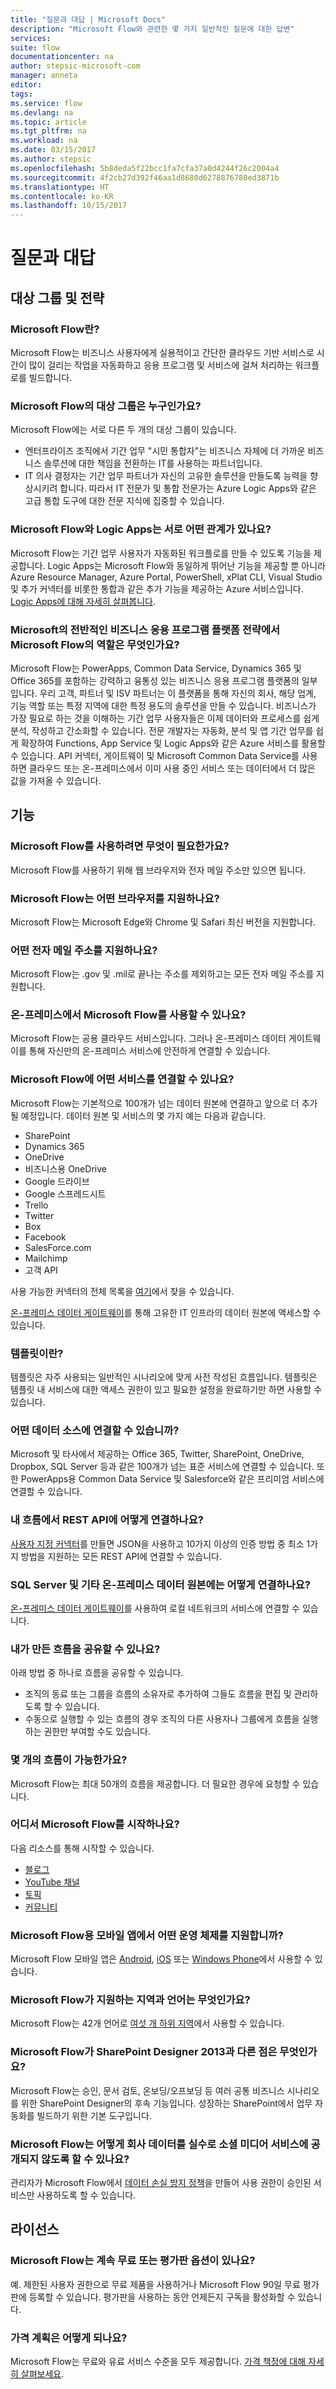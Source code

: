 ```yaml
---
title: "질문과 대답 | Microsoft Docs"
description: "Microsoft Flow와 관련한 몇 가지 일반적인 질문에 대한 답변"
services: 
suite: flow
documentationcenter: na
author: stepsic-microsoft-com
manager: anneta
editor: 
tags: 
ms.service: flow
ms.devlang: na
ms.topic: article
ms.tgt_pltfrm: na
ms.workload: na
ms.date: 03/15/2017
ms.author: stepsic
ms.openlocfilehash: 5b8deda5f22bcc1fa7cfa37a0d4244f26c2004a4
ms.sourcegitcommit: 4f2cb27d392f46aa1d8680d6278876780ed3871b
ms.translationtype: HT
ms.contentlocale: ko-KR
ms.lasthandoff: 10/15/2017
---
```

# <a name="frequently-asked-questions"></a>질문과 대답
## <a name="audience-and-strategy"></a>대상 그룹 및 전략
### <a name="what-is-microsoft-flow"></a>Microsoft Flow란?
Microsoft Flow는 비즈니스 사용자에게 실용적이고 간단한 클라우드 기반 서비스로 시간이 많이 걸리는 작업을 자동화하고 응용 프로그램 및 서비스에 걸쳐 처리하는 워크플로를 빌드합니다.

### <a name="who-is-the-intended-audience-for-microsoft-flow"></a>Microsoft Flow의 대상 그룹은 누구인가요?
Microsoft Flow에는 서로 다른 두 개의 대상 그룹이 있습니다.

* 엔터프라이즈 조직에서 기간 업무 "시민 통합자"는 비즈니스 자체에 더 가까운 비즈니스 솔루션에 대한 책임을 전환하는 IT를 사용하는 파트너입니다.
* IT 의사 결정자는 기간 업무 파트너가 자신의 고유한 솔루션을 만들도록 능력을 향상시키려 합니다. 따라서 IT 전문가 및 통합 전문가는 Azure Logic Apps와 같은 고급 통합 도구에 대한 전문 지식에 집중할 수 있습니다.

### <a name="how-do-microsoft-flow-and-logic-apps-relate-to-each-other"></a>Microsoft Flow와 Logic Apps는 서로 어떤 관계가 있나요?
Microsoft Flow는 기간 업무 사용자가 자동화된 워크플로를 만들 수 있도록 기능을 제공합니다. Logic Apps는 Microsoft Flow와 동일하게 뛰어난 기능을 제공할 뿐 아니라 Azure Resource Manager, Azure Portal, PowerShell, xPlat CLI, Visual Studio 및 추가 커넥터를 비롯한 통합과 같은 추가 기능을 제공하는 Azure 서비스입니다. [Logic Apps에 대해 자세히 살펴봅니다](https://azure.microsoft.com/services/app-service/logic/).

### <a name="how-does-microsoft-flow-fit-in-microsofts-overall-business-application-platform-strategy"></a>Microsoft의 전반적인 비즈니스 응용 프로그램 플랫폼 전략에서 Microsoft Flow의 역할은 무엇인가요?
Microsoft Flow는 PowerApps, Common Data Service, Dynamics 365 및 Office 365를 포함하는 강력하고 융통성 있는 비즈니스 응용 프로그램 플랫폼의 일부입니다. 우리 고객, 파트너 및 ISV 파트너는 이 플랫폼을 통해 자신의 회사, 해당 업계, 기능 역할 또는 특정 지역에 대한 특정 용도의 솔루션을 만들 수 있습니다. 비즈니스가 가장 필요로 하는 것을 이해하는 기간 업무 사용자들은 이제 데이터와 프로세스를 쉽게 분석, 작성하고 간소화할 수 있습니다. 전문 개발자는 자동화, 분석 및 앱 기간 업무를 쉽게 확장하여 Functions, App Service 및 Logic Apps와 같은 Azure 서비스를 활용할 수 있습니다. API 커넥터, 게이트웨이 및 Microsoft Common Data Service를 사용하면 클라우드 또는 온-프레미스에서 이미 사용 중인 서비스 또는 데이터에서 더 많은 값을 가져올 수 있습니다.

## <a name="functionality"></a>기능
### <a name="what-do-i-need-to-use-microsoft-flow"></a>Microsoft Flow를 사용하려면 무엇이 필요한가요?
Microsoft Flow를 사용하기 위해 웹 브라우저와 전자 메일 주소만 있으면 됩니다.

### <a name="what-browsers-does-microsoft-flow-support"></a>Microsoft Flow는 어떤 브라우저를 지원하나요?
Microsoft Flow는 Microsoft Edge와 Chrome 및 Safari 최신 버전을 지원합니다.

### <a name="which-email-addresses-are-supported"></a>어떤 전자 메일 주소를 지원하나요?
Microsoft Flow는 .gov 및 .mil로 끝나는 주소를 제외하고는 모든 전자 메일 주소를 지원합니다.  

### <a name="is-microsoft-flow-available-on-premises"></a>온-프레미스에서 Microsoft Flow를 사용할 수 있나요?
Microsoft Flow는 공용 클라우드 서비스입니다. 그러나 온-프레미스 데이터 게이트웨이를 통해 자신만의 온-프레미스 서비스에 안전하게 연결할 수 있습니다.

### <a name="what-services-can-microsoft-flow-connect-to"></a>Microsoft Flow에 어떤 서비스를 연결할 수 있나요?
Microsoft Flow는 기본적으로 100개가 넘는 데이터 원본에 연결하고 앞으로 더 추가될 예정입니다. 데이터 원본 및 서비스의 몇 가지 예는 다음과 같습니다.

* SharePoint
* Dynamics 365
* OneDrive
* 비즈니스용 OneDrive
* Google 드라이브
* Google 스프레드시트
* Trello
* Twitter
* Box
* Facebook
* SalesForce.com
* Mailchimp
* 고객 API

사용 가능한 커넥터의 전체 목록을 [여기](https://go.microsoft.com/fwlink/?LinkId=832211)에서 찾을 수 있습니다.

[온-프레미스 데이터 게이트웨이](gateway-manage.md)를 통해 고유한 IT 인프라의 데이터 원본에 액세스할 수 있습니다.

### <a name="what-are-templates"></a>템플릿이란?
템플릿은 자주 사용되는 일반적인 시나리오에 맞게 사전 작성된 흐름입니다. 템플릿은 템플릿 내 서비스에 대한 액세스 권한이 있고 필요한 설정을 완료하기만 하면 사용할 수 있습니다.

### <a name="what-data-sources-will-i-be-able-to-connect-to"></a>어떤 데이터 소스에 연결할 수 있습니까?
Microsoft 및 타사에서 제공하는 Office 365, Twitter, SharePoint, OneDrive, Dropbox, SQL Server 등과 같은 100개가 넘는 표준 서비스에 연결할 수 있습니다. 또한 PowerApps용 Common Data Service 및 Salesforce와 같은 프리미엄 서비스에 연결할 수 있습니다.

### <a name="how-do-i-connect-to-a-rest-api-in-my-flow"></a>내 흐름에서 REST API에 어떻게 연결하나요?
[사용자 지정 커넥터](register-custom-api.md)를 만들면 JSON을 사용하고 10가지 이상의 인증 방법 중 최소 1가지 방법을 지원하는 모든 REST API에 연결할 수 있습니다.

### <a name="how-do-i-connect-to-sql-server-and-other-on-premises-data-sources"></a>SQL Server 및 기타 온-프레미스 데이터 원본에는 어떻게 연결하나요?
[온-프레미스 데이터 게이트웨이](gateway-manage.md)를 사용하여 로컬 네트워크의 서비스에 연결할 수 있습니다.

### <a name="can-i-share-the-flows-i-create"></a>내가 만든 흐름을 공유할 수 있나요?
아래 방법 중 하나로 흐름을 공유할 수 있습니다.

* 조직의 동료 또는 그룹을 흐름의 소유자로 추가하여 그들도 흐름을 편집 및 관리하도록 할 수 있습니다.
* 수동으로 실행할 수 있는 흐름의 경우 조직의 다른 사용자나 그룹에게 흐름을 실행하는 권한만 부여할 수도 있습니다.

### <a name="how-many-flows-can-i-have"></a>몇 개의 흐름이 가능한가요?
Microsoft Flow는 최대 50개의 흐름을 제공합니다. 더 필요한 경우에 요청할 수 있습니다.

### <a name="where-do-i-get-started-with-microsoft-flow"></a>어디서 Microsoft Flow를 시작하나요?
다음 리소스를 통해 시작할 수 있습니다.

* [블로그](https://flow.microsoft.com)
* [YouTube 채널](https://youtube.com/playlist?list=PL8nfc9haGeb55I9wL9QnWyHp3ctU2_ThF)
* [토픽](getting-started.md)
* [커뮤니티](http://powerusers.microsoft.com)

### <a name="what-operating-systems-does-the-mobile-app-for-microsoft-flow-support"></a>Microsoft Flow용 모바일 앱에서 어떤 운영 체제를 지원합니까?
Microsoft Flow 모바일 앱은 [Android](https://aka.ms/flowmobiledocsandroid), [iOS](https://aka.ms/flowmobiledocsios) 또는 [Windows Phone](https://aka.ms/flowmobilewindows)에서 사용할 수 있습니다.

### <a name="what-regions-and-languages-does-microsoft-flow-support"></a>Microsoft Flow가 지원하는 지역과 언어는 무엇인가요?
Microsoft Flow는 42개 언어로 [여섯 개 하위 지역](regions-overview.md)에서 사용할 수 있습니다.

### <a name="how-does-microsoft-flow-compare-to-sharepoint-designer-2013"></a>Microsoft Flow가 SharePoint Designer 2013과 다른 점은 무엇인가요?
Microsoft Flow는 승인, 문서 검토, 온보딩/오프보딩 등 여러 공통 비즈니스 시나리오를 위한 SharePoint Designer의 후속 기능입니다. 성장하는 SharePoint에서 업무 자동화를 빌드하기 위한 기본 도구입니다.

### <a name="how-does-microsoft-flow-ensure-that-corporate-data-isnt-accidentally-released-to-social-media-services"></a>Microsoft Flow는 어떻게 회사 데이터를 실수로 소셜 미디어 서비스에 공개되지 않도록 할 수 있나요?
관리자가 Microsoft Flow에서 [데이터 손실 방지 정책](prevent-data-loss.md)을 만들어 사용 권한이 승인된 서비스만 사용하도록 할 수 있습니다.

## <a name="licensing"></a>라이선스
### <a name="will-microsoft-flow-still-have-a-free-or-trial-option"></a>Microsoft Flow는 계속 무료 또는 평가판 옵션이 있나요?
예. 제한된 사용자 권한으로 무료 제품을 사용하거나 Microsoft Flow 90일 무료 평가판에 등록할 수 있습니다. 평가판을 사용하는 동안 언제든지 구독을 활성화할 수 있습니다.

### <a name="what-pricing-plans-do-you-offer"></a>가격 계획은 어떻게 되나요?
Microsoft Flow는 무료와 유료 서비스 수준을 모두 제공합니다. [가격 책정에 대해 자세히 살펴보세요](billing-questions.md).

